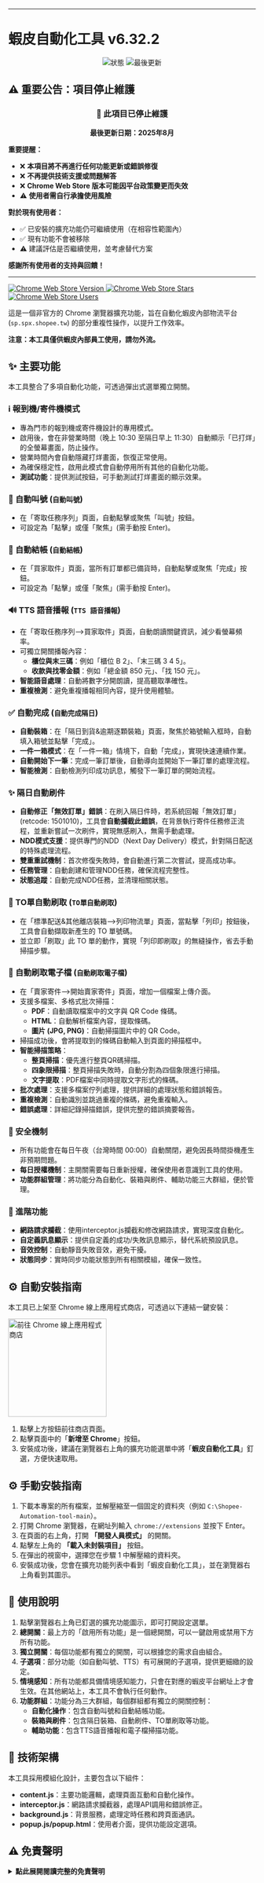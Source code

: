 
---
# 蝦皮自動化工具 v6.32.2

<div align="center">
  <img src="https://img.shields.io/badge/狀態-已停止維護-red.svg" alt="狀態">
  <img src="https://img.shields.io/badge/最後更新-2025年8月-red.svg" alt="最後更新">
</div>

## ⚠️ 重要公告：項目停止維護

<div align="center">
  <h3>🚫 此項目已停止維護</h3>
  <p><strong>最後更新日期：2025年8月</strong></p>
</div>

**重要提醒：**
- ❌ **本項目將不再進行任何功能更新或錯誤修復**
- ❌ **不再提供技術支援或問題解答**
- ❌ **Chrome Web Store 版本可能因平台政策變更而失效**
- ⚠️ **使用者需自行承擔使用風險**

**對於現有使用者：**
- ✅ 已安裝的擴充功能仍可繼續使用（在相容性範圍內）
- ✅ 現有功能不會被移除
- ⚠️ 建議評估是否繼續使用，並考慮替代方案

**感謝所有使用者的支持與回饋！**

---

<p>
  <a href="https://chromewebstore.google.com/detail/gjlkkpgkdecjgcnekbgbcidokfcnciig">
    <img src="https://img.shields.io/chrome-web-store/v/gjlkkpgkdecjgcnekbgbcidokfcnciig.svg" alt="Chrome Web Store Version">
  </a>
  <a href="https://chromewebstore.google.com/detail/gjlkkpgkdecjgcnekbgbcidokfcnciig">
    <img src="https://img.shields.io/chrome-web-store/stars/gjlkkpgkdecjgcnekbgbcidokfcnciig.svg" alt="Chrome Web Store Stars">
  </a>
  <a href="https://chromewebstore.google.com/detail/gjlkkpgkdecjgcnekbgbcidokfcnciig">
    <img src="https://img.shields.io/chrome-web-store/users/gjlkkpgkdecjgcnekbgbcidokfcnciig.svg" alt="Chrome Web Store Users">
  </a>
</p>

這是一個非官方的 Chrome 瀏覽器擴充功能，旨在自動化蝦皮內部物流平台 (`sp.spx.shopee.tw`) 的部分重複性操作，以提升工作效率。

**注意：本工具僅供蝦皮內部員工使用，請勿外流。**

## ✨ 主要功能

本工具整合了多項自動化功能，可透過彈出式選單獨立開關。

### ℹ️ 報到機/寄件機模式
-   專為門市的報到機或寄件機設計的專用模式。
-   啟用後，會在非營業時間（晚上 10:30 至隔日早上 11:30）自動顯示「已打烊」的全螢幕畫面，防止操作。
-   營業時間內會自動隱藏打烊畫面，恢復正常使用。
-   為確保穩定性，啟用此模式會自動停用所有其他的自動化功能。
-   **測試功能**：提供測試按鈕，可手動測試打烊畫面的顯示效果。

### 🔀 自動叫號 (`自動叫號`)
-   在「寄取任務序列」頁面，自動點擊或聚焦「叫號」按鈕。
-   可設定為「點擊」或僅「聚焦」(需手動按 Enter)。

### 🛒 自動結帳 (`自動結帳`)
-   在「買家取件」頁面，當所有訂單都已備貨時，自動點擊或聚焦「完成」按鈕。
-   可設定為「點擊」或僅「聚焦」(需手動按 Enter)。

### 🔊 TTS 語音播報 (`TTS 語音播報`)
-   在「寄取任務序列-->買家取件」頁面，自動朗讀關鍵資訊，減少看螢幕頻率。
-   可獨立開關播報內容：
    -   **櫃位與末三碼**：例如「櫃位 B 2」、「末三碼 3 4 5」。
    -   **收款與找零金額**：例如「總金額 850 元」、「找 150 元」。
-   **智能語音處理**：自動將數字分開朗讀，提高聽取準確性。
-   **重複檢測**：避免重複播報相同內容，提升使用體驗。

### ✅ 自動完成 (`自動完成隔日`)
-   **自動裝箱**：在「隔日到貨&逾期逐顆裝箱」頁面，聚焦於箱號輸入框時，自動填入箱號並點擊「完成」。
-   **一件一箱模式**：在「一件一箱」情境下，自動「完成」，實現快速連續作業。
-   **自動開始下一筆**：完成一筆訂單後，自動導向並開始下一筆訂單的處理流程。
-   **智能檢測**：自動檢測列印成功訊息，觸發下一筆訂單的開始流程。

### ✨ 隔日自動刷件
-   **自動修正「無效訂單」錯誤**：在刷入隔日件時，若系統回報「無效訂單」(retcode: 1501010)，工具會**自動攔截此錯誤**，在背景執行寄件任務修正流程，並重新嘗試一次刷件，實現無感刷入，無需手動處理。
-   **NDD模式支援**：提供專門的NDD（Next Day Delivery）模式，針對隔日配送的特殊處理流程。
-   **雙重重試機制**：首次修復失敗時，會自動進行第二次嘗試，提高成功率。
-   **任務管理**：自動創建和管理NDD任務，確保流程完整性。
-   **狀態追蹤**：自動完成NDD任務，並清理相關狀態。

### 🧾 TO單自動刷取 (`TO單自動刷取`)
-   在「標準配送&其他離店裝箱-->列印物流單」頁面，當點擊「列印」按鈕後，工具會自動擷取新產生的 TO 單號碼。
-   並立即「刷取」此 TO 單的動作，實現「列印即刷取」的無縫操作，省去手動掃描步驟。

### 📄 自動刷取電子檔 (`自動刷取電子檔`)
-   在「賣家寄件-->開始賣家寄件」頁面，增加一個檔案上傳介面。
-   支援多檔案、多格式批次掃描：
    -   **PDF**：自動讀取檔案中的文字與 QR Code 條碼。
    -   **HTML**：自動解析檔案內容，提取條碼。
    -   **圖片 (JPG, PNG)**：自動掃描圖片中的 QR Code。
-   掃描成功後，會將提取到的條碼自動輸入到頁面的掃描框中。
-   **智能掃描策略**：
    -   **整頁掃描**：優先進行整頁QR碼掃描。
    -   **四象限掃描**：整頁掃描失敗時，自動分割為四個象限進行掃描。
    -   **文字提取**：PDF檔案中同時提取文字形式的條碼。
-   **批次處理**：支援多檔案佇列處理，提供詳細的處理狀態和錯誤報告。
-   **重複檢測**：自動識別並跳過重複的條碼，避免重複輸入。
-   **錯誤處理**：詳細記錄掃描錯誤，提供完整的錯誤摘要報告。

### 🌙 安全機制
-   所有功能會在每日午夜（台灣時間 00:00）自動關閉，避免因長時間掛機產生非預期問題。
-   **每日授權機制**：主開關需要每日重新授權，確保使用者意識到工具的使用。
-   **功能群組管理**：將功能分為自動化、裝箱與刷件、輔助功能三大群組，便於管理。

### 🔧 進階功能
-   **網路請求攔截**：使用interceptor.js攔截和修改網路請求，實現深度自動化。
-   **自定義訊息顯示**：提供自定義的成功/失敗訊息顯示，替代系統預設訊息。
-   **音效控制**：自動靜音失敗音效，避免干擾。
-   **狀態同步**：實時同步功能狀態到所有相關模組，確保一致性。

## ⚙️ 自動安裝指南

本工具已上架至 Chrome 線上應用程式商店，可透過以下連結一鍵安裝：

<a href="https://chromewebstore.google.com/detail/gjlkkpgkdecjgcnekbgbcidokfcnciig" target="_blank">
  <img src="https://developer.chrome.com/static/docs/webstore/branding/image/HRs9MPufa1J1h5glNhut.png" alt="前往 Chrome 線上應用程式商店" width="200">
</a>

1.  點擊上方按鈕前往商店頁面。
2.  點擊頁面中的「**新增至 Chrome**」按鈕。
3.  安裝成功後，建議在瀏覽器右上角的擴充功能選單中將「**蝦皮自動化工具**」釘選，方便快速取用。

## ⚙️ 手動安裝指南

1.  下載本專案的所有檔案，並解壓縮至一個固定的資料夾（例如 `C:\Shopee-Automation-tool-main`）。
2.  打開 Chrome 瀏覽器，在網址列輸入 `chrome://extensions` 並按下 Enter。
3.  在頁面的右上角，打開 **「開發人員模式」** 的開關。
4.  點擊左上角的 **「載入未封裝項目」** 按鈕。
5.  在彈出的視窗中，選擇您在步驟 1 中解壓縮的資料夾。
6.  安裝成功後，您會在擴充功能列表中看到「蝦皮自動化工具」，並在瀏覽器右上角看到其圖示。

## 🚀 使用說明

1.  點擊瀏覽器右上角已釘選的擴充功能圖示，即可打開設定選單。
2.  **總開關**：最上方的「啟用所有功能」是一個總開關，可以一鍵啟用或禁用下方所有功能。
3.  **獨立開關**：每個功能都有獨立的開關，可以根據您的需求自由組合。
4.  **子選項**：部分功能（如自動叫號、TTS）有可展開的子選項，提供更細緻的設定。
5.  **情境感知**：所有功能都具備情境感知能力，只會在對應的蝦皮平台網址上才會生效。在其他網站上，本工具不會執行任何動作。
6.  **功能群組**：功能分為三大群組，每個群組都有獨立的開關控制：
    -   **自動化操作**：包含自動叫號和自動結帳功能。
    -   **裝箱與刷件**：包含隔日裝箱、自動刷件、TO單刷取等功能。
    -   **輔助功能**：包含TTS語音播報和電子檔掃描功能。

## 🔧 技術架構

本工具採用模組化設計，主要包含以下組件：

-   **content.js**：主要功能邏輯，處理頁面互動和自動化操作。
-   **interceptor.js**：網路請求攔截器，處理API調用和錯誤修正。
-   **background.js**：背景服務，處理定時任務和跨頁面通訊。
-   **popup.js/popup.html**：使用者介面，提供功能設定選項。

## ⚠️ 免責聲明

<details>
<summary><strong>點此展開閱讀完整的免責聲明</strong></summary>

### **蝦皮自動化工具 (v6.32.2) 免責聲明**

**重要提示：本工具僅限蝦皮 (Shopee) 內部員工基於提升工作效率之目的使用。安裝與使用本工具前，請務必詳細閱讀、理解並同意以下所有條款。**

1.  **按「原樣」提供，不作任何保證**
    本工具是為特定工作流程設計的輔助軟體，按「現狀」及「可用」的基礎提供。開發者不對其功能的完整性、準確性、穩定性、即時性或無錯誤運行提供任何明示或暗示的保證。

2.  **使用者須自行承擔全部責任**
    使用者需對透過本工具執行的所有自動化操作（包括但不限於：自動叫號、自動結帳、自動刷件、自動裝箱、TO單自動刷取等）的結果負全部責任。本工具僅為輔助性質，使用者仍有責任監督其操作過程並核對最終結果的正確性。

3.  **系統依賴與潛在風險**
    本工具的功能高度依賴於蝦皮內部平台 (`sp.spx.shopee.tw`) 的當前結構與應用程式介面 (API)。
    *   **攔截與修改行為**：本工具的部分核心功能（如「隔日自動刷件」、「TO單自動刷取」）會攔截並修改您瀏覽器與蝦皮伺服器之間的網路請求與回應，以實現自動化流程。
    *   **系統變更風險**：若蝦皮內部平台進行任何更新、改版或流程變更，可能導致本工具功能失效、產生非預期錯誤、或造成資料不一致。此類風險由使用者自行承擔。

4.  **數據與操作完整性**
    因系統變更、網路延遲、或工具本身的潛在缺陷，使用本工具可能引發操作失誤、數據錯誤等問題。對於因使用本工具而可能導致的任何直接或間接的營運損失、數據丟失或帳務問題，開發者概不負責。

5.  **非官方支援與停止維護**
    本工具為非蝦皮官方發布的軟體，不受公司 IT 部門或任何官方團隊的技術支援。**本項目已於2024年12月停止維護**，不再提供任何技術支援、功能更新或錯誤修復。所有問題回報與維護皆由開發者在能力所及範圍內進行，不保證即時回應或修復。

6.  **遵守公司規範**
    使用者在使用本工具時，仍應嚴格遵守蝦皮所有的公司政策與內部作業規範。本工具旨在提升效率，不得用於任何違反公司規定的行為。

7.  **自動停用機制**
    本工具內建安全機制，將在每日午夜（台灣時間 00:00）自動禁用所有功能，以避免長時間掛機可能產生的未知問題。使用者需在次日手動重新啟用。

**一旦您點擊「新增至 Chrome」並啟用本擴充功能，即表示您已完整閱讀、充分理解並自願同意上述所有免責聲明條款，並願意自行承擔所有使用風險。**

**⚠️ 特別提醒：由於本項目已停止維護，使用本工具可能面臨更高的相容性風險和功能失效風險。建議使用者謹慎評估是否繼續使用。**

</details>
